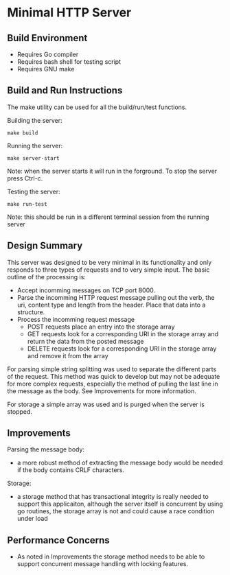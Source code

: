 # Minimal HTTP Server

## Build Environment

* Requires Go compiler
* Requires bash shell for testing script
* Requires GNU make 

## Build and Run Instructions

The make utility can be used for all the build/run/test functions.

Building the server:
```
make build
```
Running the server:
```
make server-start
```
Note: when the server starts it will run in the forground.  To stop the server press Ctrl-c.

Testing the server:
```
make run-test
```
Note: this should be run in a different terminal session from the running server


## Design Summary
This server was designed to be very minimal in its functionality and only responds to three types of requests and to very simple input.  The basic outline of the processing is:
* Accept incomming messages on TCP port 8000.
* Parse the incomming HTTP request message pulling out the verb, the uri, content type and length from the header.  Place that data into a structure.
* Process the incomming request message
  * POST requests place an entry into the storage array 
  * GET requests look for a corresponding URI in the storage array and return the data from the posted message
  * DELETE requests look for a corresponding URI in the storage array and remove it from the array

For parsing simple string splitting was used to separate the different parts of the request.  This method was quick to develop but may not be adequate for more complex requests, especially the method of pulling the last line in the message as the body. See Improvements for more information.

For storage a simple array was used and is purged when the server is stopped.

## Improvements
Parsing the message body:
* a more robust method of extracting the message body would be needed if the body contains CRLF characters.

Storage:
* a storage method that has transactional integrity is really needed to support this applicaiton, although the server itself is concurrent by using go routines, the storage array is not and could cause a race condition under load

## Performance Concerns
* As noted in Improvements the storage method needs to be able to support concurrent message handling with locking features.


